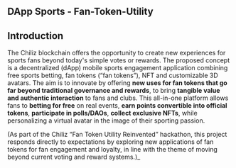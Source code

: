 ## DApp Sports - Fan-Token-Utility

## Introduction

The Chiliz blockchain offers the opportunity to create new experiences for sports fans beyond today's simple votes or rewards. The proposed concept is a decentralized (dApp) mobile sports engagement application combining free sports betting, fan tokens (“fan tokens”), NFT and customizable 3D avatars. The aim is to innovate by offering **new uses for fan tokens that go far beyond traditional governance and rewards**, to bring **tangible value and authentic interaction** to fans and clubs. This all-in-one platform allows fans to **betting for free** on real events, **earn points convertible into official tokens**, **participate in polls/DAOs**, **collect exclusive NFTs**, while personalizing a virtual avatar in the image of their sporting passion.

(As part of the Chiliz “Fan Token Utility Reinvented” hackathon, this project responds directly to expectations by exploring new applications of fan tokens for fan engagement and loyalty, in line with the theme of moving beyond current voting and reward systems.)\_
